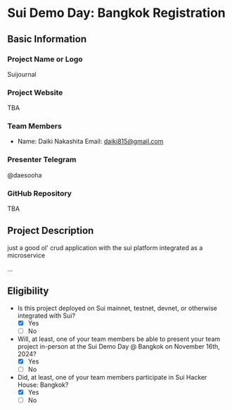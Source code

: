 # Sui Demo Day: Bangkok Registration

## Basic Information

### Project Name or Logo

Suijournal

### Project Website

TBA

### Team Members

- Name: Daiki Nakashita
  Email: daiki815@gmail.com


### Presenter Telegram

@daesooha

### GitHub Repository

TBA

## Project Description 
just a good ol' crud application with the sui platform integrated as a microservice

...

## Eligibility

- Is this project deployed on Sui mainnet, testnet, devnet, or otherwise integrated with Sui?
    - [x] Yes
    - [ ] No
- Will, at least, one of your team members be able to present your team project in-person at the Sui Demo Day @ Bangkok on November 16th, 2024?
    - [x] Yes
    - [ ] No
- Did, at least, one of your team members participate in Sui Hacker House: Bangkok? 
    - [x] Yes
    - [ ] No